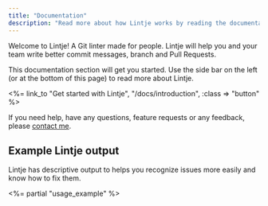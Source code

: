 ```yaml
---
title: "Documentation"
description: "Read more about how Lintje works by reading the documentation. It will help you set up Lintje and explain how to resolve issues."
---
```


Welcome to Lintje! A Git linter made for people. Lintje will help you and your team write better commit messages, branch and Pull Requests.

This documentation section will get you started. Use the side bar on the left (or at the bottom of this page) to read more about Lintje.

<%= link_to "Get started with Lintje", "/docs/introduction", :class => "button" %>

If you need help, have any questions, feature requests or any feedback, please [contact me](/docs/support).

## Example Lintje output

Lintje has descriptive output to helps you recognize issues more easily and know how to fix them.

<%= partial "usage_example" %>
